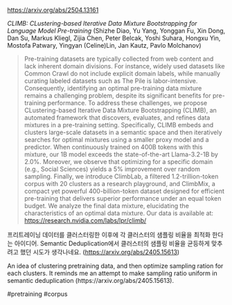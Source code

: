 https://arxiv.org/abs/2504.13161

*CLIMB: CLustering-based Iterative Data Mixture Bootstrapping for Language Model Pre-training* (Shizhe Diao, Yu Yang, Yonggan Fu, Xin Dong, Dan Su, Markus Kliegl, Zijia Chen, Peter Belcak, Yoshi Suhara, Hongxu Yin, Mostofa Patwary, Yingyan (Celine)Lin, Jan Kautz, Pavlo Molchanov)

> Pre-training datasets are typically collected from web content and lack inherent domain divisions. For instance, widely used datasets like Common Crawl do not include explicit domain labels, while manually curating labeled datasets such as The Pile is labor-intensive. Consequently, identifying an optimal pre-training data mixture remains a challenging problem, despite its significant benefits for pre-training performance. To address these challenges, we propose CLustering-based Iterative Data Mixture Bootstrapping (CLIMB), an automated framework that discovers, evaluates, and refines data mixtures in a pre-training setting. Specifically, CLIMB embeds and clusters large-scale datasets in a semantic space and then iteratively searches for optimal mixtures using a smaller proxy model and a predictor. When continuously trained on 400B tokens with this mixture, our 1B model exceeds the state-of-the-art Llama-3.2-1B by 2.0%. Moreover, we observe that optimizing for a specific domain (e.g., Social Sciences) yields a 5% improvement over random sampling. Finally, we introduce ClimbLab, a filtered 1.2-trillion-token corpus with 20 clusters as a research playground, and ClimbMix, a compact yet powerful 400-billion-token dataset designed for efficient pre-training that delivers superior performance under an equal token budget. We analyze the final data mixture, elucidating the characteristics of an optimal data mixture. Our data is available at: https://research.nvidia.com/labs/lpr/climb/

프리트레이닝 데이터를 클러스터링한 이후에 각 클러스터의 샘플링 비율을 최적화 한다는 아이디어. Semantic Deduplication에서 클러스터의 샘플링 비율을 균등하게 맞추려고 했던 시도가 생각나네요. (https://arxiv.org/abs/2405.15613)

<english>
An idea of clustering pretraining data, and then optimize sampling ration for each clusters. It reminds me an attempt to make sampling ratio uniform in semantic deduplication (https://arxiv.org/abs/2405.15613).
</english>

#pretraining #corpus 